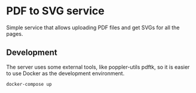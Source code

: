 # PDF to SVG service

Simple service that allows uploading PDF files and get SVGs for all the pages.

## Development

The server uses some external tools, like poppler-utils pdftk, so it is easier to use Docker as the development environment.

```
docker-compose up
```
